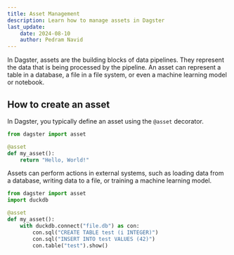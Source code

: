 ```yaml
---
title: Asset Management
description: Learn how to manage assets in Dagster
last_update: 
    date: 2024-08-10
    author: Pedram Navid
---
```


In Dagster, assets are the building blocks of data pipelines. They represent the data that is being processed by the pipeline.
An asset can represent a table in a database, a file in a file system, or even a machine learning model or notebook.


## How to create an asset

In Dagster, you typically define an asset using the `@asset` decorator. 

```python
from dagster import asset

@asset
def my_asset():
    return "Hello, World!"
```

Assets can perform actions in external systems, such as loading data from a database, writing data to a file, or training a machine learning model.

```python
from dagster import asset
import duckdb

@asset
def my_asset():
    with duckdb.connect("file.db") as con:
        con.sql("CREATE TABLE test (i INTEGER)")
        con.sql("INSERT INTO test VALUES (42)")
        con.table("test").show()
        
```
